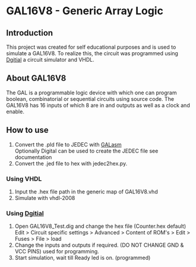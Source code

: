# GAL16V8 - Generic Array Logic

## Introduction

This project was created for self educational purposes and is used to simulate a GAL16V8.
To realize this, the circuit was programmed using [Dgitial](https://github.com/hneemann/Digital) a circuit simulator and VHDL.

## About GAL16V8

The GAL is a programmable logic device with which one can program
boolean, combinatorial or sequential circuits using source code.
The GAL16V8 has 16 inputs of which 8 are in and outputs as well as a clock and enable.

## How to use

1. Convert the .pld file to JEDEC with [GALasm](https://github.com/daveho/GALasm)  
   Optionally Digital can be used to create the JEDEC file see documentation
2. Convert the .jed file to hex with jedec2hex.py.

### Using VHDL
1. Input the .hex file path in the generic map of GAL16V8.vhd
2. Simulate with vhdl-2008

### Using [Dgitial](https://github.com/hneemann/Digital)
1. Open GAL16V8_Test.dig and change the hex file (Counter.hex default)   
Edit > Circuit specific settings > Advanced > Content of ROM's > Edit > Fuses > File > load
2. Change the inputs and outputs if required. (DO NOT CHANGE GND & VCC PINS) used for programming.
3. Start simulation, wait till Ready led is on. (programmed)
